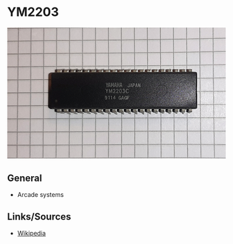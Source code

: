 # YM2203

<img src="YM2203.png" width="600">

## General
- Arcade systems

## Links/Sources
- [Wikipedia](https://en.wikipedia.org/wiki/Yamaha_YM2203)
